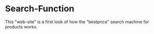 # Search-Function
This "web-site" is a first look of how the "bestprice" search machine for products works.
